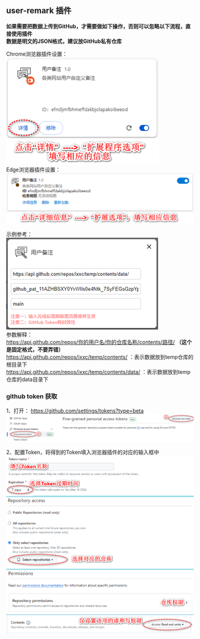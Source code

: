 ## user-remark 插件
**如果需要把数据上传到GitHub，才需要做如下操作，否则可以忽略以下流程，直接使用插件**  
**数据是明文的JSON格式，建议放GitHub私有仓库**  

Chrome浏览器插件设置：  
![](./images/d8d75daf838971e52dde120478d1ee9a_MD5.png)  
Edge浏览器插件设置：  
![](./images/b88c9b3244027e7baf116e23411740dd_MD5.png)

示例参考：  
![](./images/24da484f4922a4bacfa6f4cacfa54bb9_MD5.png)  
参数解释：  
https://api.github.com/repos/你的用户名/你的仓库名称/contents/路径/ **（这个是固定格式，不要弄错）**  
https://api.github.com/repos/ixxc/temp/contents/ ：表示数据放到temp仓库的根目录下  
https://api.github.com/repos/ixxc/temp/contents/data/ ：表示数据放到temp仓库的data目录下

### github token 获取
1、打开： https://github.com/settings/tokens?type=beta  
![](./images/8fe0d520a085723338f8f7318a96dd65_MD5.png)

2、配置Token，将得到的Token填入浏览器插件的对应的输入框中  
![](./images/196e329ffdd21f721c5a16f43207d889_MD5.png)  
